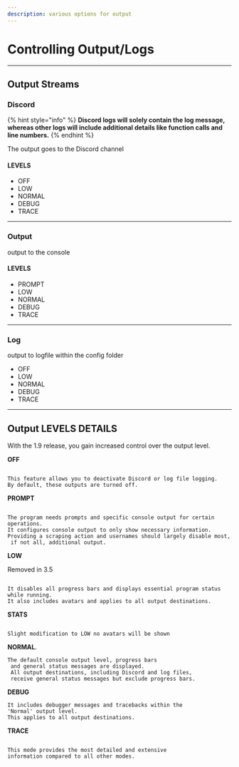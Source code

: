 ```yaml
---
description: various options for output
---
```


# Controlling Output/Logs

***

## Output Streams

### Discord

{% hint style="info" %}
**Discord logs will solely contain the log message, whereas other logs will include additional details like function calls and line numbers.**
{% endhint %}

The output goes to the Discord channel

#### LEVELS

* OFF
* LOW
* NORMAL
* DEBUG
* TRACE



***

### Output

output to the console

#### LEVELS

* PROMPT
* LOW
* NORMAL
* DEBUG
* TRACE

***

### Log

output to logfile within the config folder

* OFF
* LOW
* NORMAL
* DEBUG
* TRACE

***

## Output LEVELS DETAILS

With the 1.9 release, you gain increased control over the output level.

**OFF**

```

This feature allows you to deactivate Discord or log file logging. 
By default, these outputs are turned off.
```

**PROMPT**

```

The program needs prompts and specific console output for certain operations. 
It configures console output to only show necessary information. 
Providing a scraping action and usernames should largely disable most,
 if not all, additional output.
```

**LOW**

Removed in 3.5

```

It disables all progress bars and displays essential program status while running. 
It also includes avatars and applies to all output destinations.
```

**STATS**

```

Slight modification to LOW no avatars will be shown

```

**NORMAL**.

```
The default console output level, progress bars
 and general status messages are displayed. 
 All output destinations, including Discord and log files, 
 receive general status messages but exclude progress bars.
```

**DEBUG**

```
It includes debugger messages and tracebacks within the 
'Normal' output level. 
This applies to all output destinations.

```

**TRACE**

```

This mode provides the most detailed and extensive 
information compared to all other modes.
```
